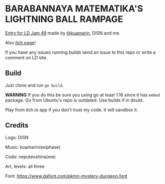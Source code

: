 # BARABANNAYA MATEMATIKA'S LIGHTNING BALL RAMPAGE
[Entry for LD Jam 49](https://ldjam.com/events/ludum-dare/49/lightning-ball-rampage) made by [@kuamarin](https://github.com/kuamarin), DISN and me.

Also [itch page](https://neputevshina.itch.io/lbr)!

If you have any issues running builds send an issue to this repo or write a comment on LD site.
## Build
Just clone and run `go build`.

**WARNING** If you do this be sure you using go at least 1.16 since it has `embed` package. Go from Ubuntu's repo is outdated. Use builds if in doubt. 

Play from itch.io app if you don't trust my code. It will sandbox it.
## Credits
Logo: DISN

Music: kuamarin(exiphase)

Code: neputevshina(me)

Art, levels: all three

Font: https://www.dafont.com/pkmn-mystery-dungeon.font
